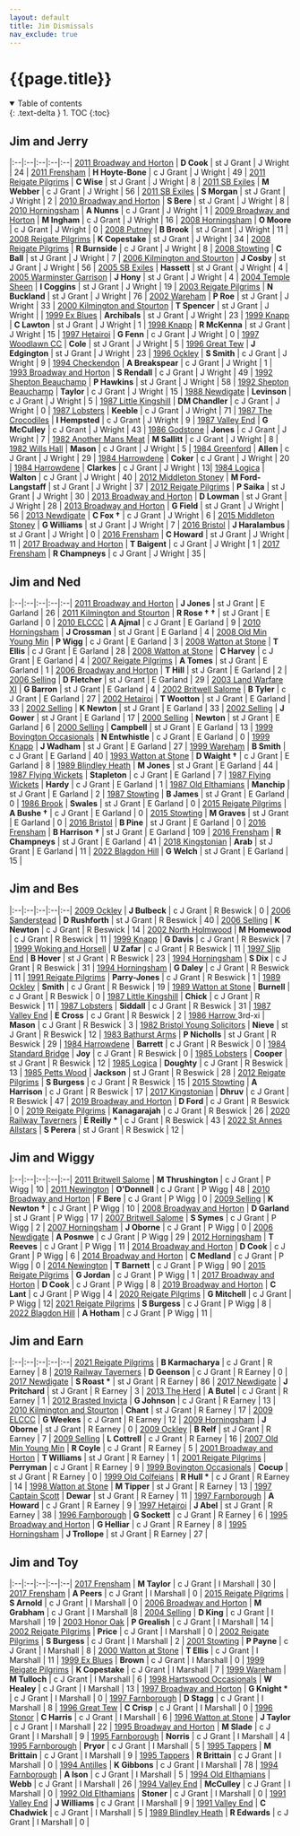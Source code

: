 ```yaml
---
layout: default
title: Jim Dismissals
nav_exclude: true
---
```


# {{page.title}}

<details open markdown="block">
  <summary>
    Table of contents
  </summary>
  {: .text-delta }
1. TOC
{:toc}
</details>

## Jim and Jerry

|:--|:--|:--|:--|:--|
[2011 Broadway and Horton](https://min.org.uk/2011/broadway-and-horton) | **D Cook** | st J Grant | J Wright | 24 |
[2011 Frensham](https://min.org.uk/2011/frensham) | **H Hoyte-Bone** | c J Grant | J Wright | 49 |
[2011 Reigate Pilgrims](https://min.org.uk/2011/reigate-pilgrims) | **C Wise** | st J Grant | J Wright | 8 |
[2011 SB Exiles](https://min.org.uk/2011/sb-exiles) | **M Webber** | c J Grant | J Wright | 56 |
[2011 SB Exiles](https://min.org.uk/2011/sb-exiles) | **S Morgan** | st J Grant | J Wright | 2 |
[2010 Broadway and Horton](https://min.org.uk/2010/broadway-and-horton) | **S Bere** | st J Grant | J Wright | 8 |
[2010 Horningsham](https://min.org.uk/2010/horningsham) | **A Nunns** | c J Grant | J Wright | 1 |
[2009 Broadway and Horton](https://min.org.uk/2009/broadway-and-horton) | **M Ingham** | c J Grant | J Wright | 16 |
[2008 Horningsham](https://min.org.uk/2008/horningsham) | **O Moore** | c J Grant | J Wright  | 0 |
[2008 Putney](https://min.org.uk/2008/putney) | **B Brook** | st J Grant | J Wright  | 11 |
[2008 Reigate Pilgrims](https://min.org.uk/2008/reigate-pilgrims) | **K Copestake** | st J Grant | J Wright | 34 |
[2008 Reigate Pilgrims](https://min.org.uk/2008/reigate-pilgrims) | **R Burnside** | c J Grant | J Wright | 8 |
[2008 Stowting](https://min.org.uk/2008/stowting) | **C Ball** | st J Grant | J Wright | 7 |
[2006 Kilmington and Stourton](https://min.org.uk/2006/kilmington-and-stourton) | **J Cosby** | st J Grant | J Wright | 56 |
[2005 SB Exiles](https://min.org.uk/2005/sb-exiles) | **Hassett** | st J Grant | J Wright | 4 |
[2005 Warminster Garrison](https://min.org.uk/2005/warminster-garrison) | **J Hony** | st J Grant | J Wright | 4 |
[2004 Temple Sheen](https://min.org.uk/2004/temple-sheen) | **I Coggins** | st J Grant | J Wright | 19 |
[2003 Reigate Pilgrims](https://min.org.uk/2003/reigate-pilgrims) | **N Buckland** | st J Grant | J Wright | 76 |
[2002 Wareham](https://min.org.uk/2002/wareham) | **P Roe** | st J Grant | J Wright | 33 |
[2000 Kilmington and Stourton](https://min.org.uk/2000/kilmington-and-stourton) | **T Spencer** | st J Grant | J Wright |  |
[1999 Ex Blues](https://min.org.uk/1999/ex-blues) | **Archibals** | st J Grant | J Wright | 23 |
[1999 Knapp](https://min.org.uk/1999/knapp) | **C Lawton** | st J Grant | J Wright | 1 |
[1998 Knapp](https://min.org.uk/1998/knapp) | **R McKenna** | st J Grant | J Wright | 15 |
[1997 Hetairoi](https://min.org.uk/1997/hetairoi) | **G Fenn** | c J Grant | J Wright | 0 |
[1997 Woodlawn CC](https://min.org.uk/1997/woodlawn-cc) | **Cole** | st J Grant | J Wright | 5 |
[1996 Great Tew](https://min.org.uk/1996/great-tew) | **J Edgington** | st J Grant | J Wright | 23 |
[1996 Ockley](https://min.org.uk/1996/ockley) | **S Smith** | c J Grant | J Wright | 9 |
[1994 Checkendon](https://min.org.uk/1994/checkendon) | **A Breakspear** | c J Grant | J Wright | 1 |
[1993 Broadway and Horton](https://min.org.uk/1993/broadway-and-horton) | **S Rendall** | c J Grant | J Wright | 49 |
[1992 Shepton Beauchamp](https://min.org.uk/1992/shepton-beauchamp) | **P Hawkins** | st J Grant | J Wright | 58 |
[1992 Shepton Beauchamp](https://min.org.uk/1992/shepton-beauchamp) | **Taylor** | c J Grant | J Wright | 15 |
[1988 Newdigate](https://min.org.uk/1988/newdigate) | **Levinson** | c J Grant | J Wright | 5 |
[1987 Little Kingshill](https://min.org.uk/1987/little-kingshill) | **DM Chandler** | c J Grant | J Wright | 0 |
[1987 Lobsters](https://min.org.uk/1987/lobsters) | **Keeble** | c J Grant | J Wright | 71 |
[1987 The Crocodiles](https://min.org.uk/1987/the-crocodiles) | **I Hempsted** | c J Grant | J Wright | 9 |
[1987 Valley End](https://min.org.uk/1987/valley-end) | **G McCulley** | c J Grant | J Wright | 43 |
[1986 Godstone](https://min.org.uk/1986/godstone) | **Jones** | c J Grant | J Wright | 7 |
[1982 Another Mans Meat](https://min.org.uk/1982/another-mans-meat) | **M Sallitt** | c J Grant | J Wright | 8 |
[1982 Wills Hall](https://min.org.uk/1982/wills-hall) | **Mason** | c J Grant | J Wright | 5 |
[1984 Greenford](https://min.org.uk/1984/greenford) | **Allen** | c J Grant | J Wright | 29 |
[1984 Harrowdene](https://min.org.uk/1984/harrowdene) | **Coker** | c J Grant | J Wright | 20 |
[1984 Harrowdene](https://min.org.uk/1984/harrowdene) | **Clarkes** | c J Grant | J Wright | 13|
[1984 Logica](https://min.org.uk/1984/logica) | **Walton** | c J Grant | J Wright | 40 |
[2012 Middleton Stoney](https://min.org.uk/2012/middleton-stoney) | **M Ford-Langstaff** | st J Grant | J Wright | 37 |
[2012 Reigate Pilgrims](https://min.org.uk/2012/reigate-pilgrims) | **P Saika** | st J Grant | J Wright | 30 |
[2013 Broadway and Horton](https://min.org.uk/2013/broadway-and-horton) | **D Lowman** | st J Grant | J Wright | 28 |
[2013 Broadway and Horton](https://min.org.uk/2013/broadway-and-horton) | **G Field** | st J Grant | J Wright | 56 |
[2013 Newdigate](https://min.org.uk/2013/newdigate) | **C Fox &#8224;** | c J Grant | J Wright | 6 |
[2015 Middleton Stoney](https://min.org.uk/2015/middleton-stoney) | **G Williams** | st J Grant | J Wright | 7 |
[2016 Bristol](https://min.org.uk/2016/bristol) | **J Haralambus** | st J Grant | J Wright | 0 |
[2016 Frensham](https://min.org.uk/2016/frensham) | **C Howard** | st J Grant | J Wright | 11 |
[2017 Broadway and Horton](https://min.org.uk/2017/broadway-and-horton) | **T Baigent** | c J Grant | J Wright | 1 |
[2017 Frensham](https://min.org.uk/2017/frensham) | **R Champneys** | c J Grant | J Wright | 35 |

## Jim and Ned

|:--|:--|:--|:--|:--|
[2011 Broadway and Horton](https://min.org.uk/2011/broadway-and-horton) | **J Jones** | st J Grant | E Garland | 26 |
[2011 Kilmington and Stourton](https://min.org.uk/2011/kilmington-and-stourton) | **R Rose &#8224; &#8224;** | st J Grant | E Garland | 0 |
[2010 ELCCC](https://min.org.uk/2010/elccc) | **A Ajmal** | c J Grant | E Garland | 9 |
[2010 Horningsham](https://min.org.uk/2010/horningsham) | **J Crossman** | st J Grant | E Garland | 4 |
[2008 Old Min Young Min](https://min.org.uk/2008/old-min-young-min) | **P Wigg** | c J Grant | E Garland  | 3 |
[2008 Watton at Stone](https://min.org.uk/2008/watton-at-stone) | **T Ellis** | c J Grant | E Garland | 28 |
[2008 Watton at Stone](https://min.org.uk/2008/watton-at-stone) | **C Harvey** | c J Grant | E Garland | 4 |
[2007 Reigate Pilgrims](https://min.org.uk/2007/reigate-pilgrims) | **A Tomes** | st J Grant | E Garland | 1 |
[2006 Broadway and Horton](https://min.org.uk/2006/broadway-and-horton) | **T Hill** | st J Grant | E Garland | 2 |
[2006 Selling](https://min.org.uk/2006/selling) | **D Fletcher** | st J Grant | E Garland | 29 |
[2003 Land Warfare XI](https://min.org.uk/2003/land-warfare-xi) | **G Barron** | st J Grant | E Garland | 4 |
[2002 Britwell Salome](https://min.org.uk/2002/britwell-salome) | **B Tyler** | c J Grant | E Garland | 27 |
[2002 Hetairoi](https://min.org.uk/2002/hetairoi) | **T Wootton** | st J Grant | E Garland | 33 |
[2002 Selling](https://min.org.uk/2002/selling) | **K Newton** | st J Grant | E Garland | 33 |
[2002 Selling](https://min.org.uk/2002/selling) | **J Gower** | st J Grant | E Garland | 17 |
[2000 Selling](https://min.org.uk/2000/selling) | **Newton** | st J Grant | E Garland | 6 |
[2000 Selling](https://min.org.uk/2000/selling) | **Campbell** | st J Grant | E Garland | 13 |
[1999 Bovington Occasionals](https://min.org.uk/1999/bovington-occasionals) | **N Entwhistle** | c J Grant | E Garland | 0 |
[1999 Knapp](https://min.org.uk/1999/knapp) | **J Wadham** | st J Grant | E Garland | 27 |
[1999 Wareham](https://min.org.uk/1999/wareham) | **B Smith** | c J Grant | E Garland | 40 |
[1993 Watton at Stone](https://min.org.uk/1993/watton-at-stone) | **D Waight &#8224;** | c J Grant | E Garland | 8 |
[1989 Blindley Heath](https://min.org.uk/1989/blindley-heath) | **M Jones** | st J Grant | E Garland | 44 |
[1987 Flying Wickets](https://min.org.uk/1987/flying-wickets) | **Stapleton** | c J Grant | E Garland | 7 |
[1987 Flying Wickets](https://min.org.uk/1987/flying-wickets) | **Hardy** | c J Grant | E Garland | 1 |
[1987 Old Elthamians](https://min.org.uk/1987/old-elthamians) | **Manchip** | st J Grant | E Garland | 2 |
[1987 Stowting](https://min.org.uk/1987/stowting) | **B James** | st J Grant | E Garland | 0 |
[1986 Brook](https://min.org.uk/1986/brook) | **Swales** | st J Grant | E Garland | 0 |
[2015 Reigate Pilgrims](https://min.org.uk/2015/reigate-pilgrims) | **A Bushe &#8224;** | c J Grant | E Garland | 0 |
[2015 Stowting](https://min.org.uk/2015/stowting) | **M Graves** | st J Grant | E Garland | 0 |
[2016 Bristol](https://min.org.uk/2016/bristol) | **B Pine** | st J Grant | E Garland | 0 |
[2016 Frensham](https://min.org.uk/2016/frensham) | **B Harrison &#8224;** | st J Grant | E Garland | 109 |
[2016 Frensham](https://min.org.uk/2016/frensham) | **R Champneys** | st J Grant | E Garland | 41 |
[2018 Kingstonian](https://min.org.uk/2018/kingstonian) | **Arab** | st J Grant | E Garland | 11 |
[2022 Blagdon Hill](https://min.org.uk/2022/blagdon-hill) | **G Welch** | st J Grant | E Garland | 15 |

## Jim and Bes

|:--|:--|:--|:--|:--|
[2009 Ockley](https://min.org.uk/2009/ockley) | **J Bulbeck** | c J Grant | R Beswick | 0 |
[2006 Sanderstead](https://min.org.uk/2006/sanderstead) | **D Rushforth** | st J Grant | R Beswick | 40 |
[2006 Selling](https://min.org.uk/2006/selling) | **K Newton** | c J Grant | R Beswick | 14 |
[2002 North Holmwood](https://min.org.uk/2002/north-holmwood) | **M Homewood** | c J Grant | R Beswick | 11 |
[1999 Knapp](https://min.org.uk/1999/knapp) | **G Davis** | c J Grant | R Beswick | 7 |
[1999 Woking and Horsell](https://min.org.uk/1999/woking-and-horsell) | **U Zafar** | c J Grant | R Beswick | 11 |
[1997 Slip End](https://min.org.uk/1997/slip-end) | **B Hover** | st J Grant | R Beswick | 23 |
[1994 Horningsham](https://min.org.uk/1994/horningsham) | **S Dix** | c J Grant | R Beswick | 31 |
[1994 Horningsham](https://min.org.uk/1994/horningsham) | **G Daley** | c J Grant | R Beswick | 11 |
[1991 Reigate Pilgrims](https://min.org.uk/1991/reigate-pilgrims) | **Parry-Jones** | c J Grant | R Beswick | 1 |
[1989 Ockley](https://min.org.uk/1989/ockley) | **Smith** | c J Grant | R Beswick | 19 |
[1989 Watton at Stone](https://min.org.uk/1989/watton-at-stone) | **Burnell** | c J Grant | R Beswick | 0 |
[1987 Little Kingshill](https://min.org.uk/1987/little-kingshill) | **Chick** | c J Grant | R Beswick | 11 |
[1987 Lobsters](https://min.org.uk/1987/lobsters) | **Siddall** | c J Grant | R Beswick | 31 |
[1987 Valley End](https://min.org.uk/1987/valley-end) | **E Cross** | c J Grant | R Beswick | 2 |
[1986 Harrow ](https://min.org.uk/1986/harrow-)3rd-xi | **Mason** | c J Grant | R Beswick | 3 |
[1982 Bristol Young Solicitors](https://min.org.uk/1982/bristol-young-solicitors) | **Nieve** | st J Grant | R Beswick | 12 |
[1983 Bathurst Arms](https://min.org.uk/1983/bathurst-arms) | **P Nicholls** | st J Grant | R Beswick | 29 |
[1984 Harrowdene](https://min.org.uk/1984/harrowdene) | **Barrett** | c J Grant | R Beswick | 0 |
[1984 Standard Bridge](https://min.org.uk/1984/standard-bridge) | **Joy** | c J Grant | R Beswick | 0 |
[1985 Lobsters](https://min.org.uk/1985/lobsters) | **Cooper** | st J Grant | R Beswick | 12 |
[1985 Logica](https://min.org.uk/1985/logica) | **Doughty** | c J Grant | R Beswick | 13 |
[1985 Petts Wood](https://min.org.uk/1985/petts-wood) | **Jackson** | st J Grant | R Beswick | 28 |
[2012 Reigate Pilgrims](https://min.org.uk/2012/reigate-pilgrims) | **S Burgess** | c J Grant | R Beswick | 15 |
[2015 Stowting](https://min.org.uk/2015/stowting) | **A Harrison** | c J Grant | R Beswick | 17 |
[2017 Kingstonian](https://min.org.uk/2017/kingstonian) | **Dhruv** | c J Grant | R Beswick | 47 |
[2019 Broadway and Horton](https://min.org.uk/2019/broadway-and-horton) | **D Ford** | c J Grant | R Beswick | 0 |
[2019 Reigate Pilgrims](https://min.org.uk/2019/reigate-pilgrims) | **Kanagarajah** | c J Grant | R Beswick | 26 |
[2020 Railway Taverners](https://min.org.uk/2020/railway-taverners) | **E Reilly &#42;** | c J Grant | R Beswick | 43 |
[2022 St Annes Allstars](https://min.org.uk/2022/st-annes-allstars) | **S Perera** | st J Grant | R Beswick | 12 |

## Jim and Wiggy

|:--|:--|:--|:--|:--|
[2011 Britwell Salome](https://min.org.uk/2011/britwell-salome) | **M Thrushington** | c J Grant | P Wigg | 10 |
[2011 Newington](https://min.org.uk/2011/newington) | **O'Donnell** | c J Grant | P Wigg | 48 |
[2010 Broadway and Horton](https://min.org.uk/2010/broadway-and-horton) | **F Bere** | c J Grant | P Wigg | 0 |
[2009 Selling](https://min.org.uk/2009/selling) | **K Newton &#8224;** | c J Grant | P Wigg | 10 |
[2008 Broadway and Horton](https://min.org.uk/2008/broadway-and-horton) | **D Garland** | st J Grant | P Wigg | 17 |
[2007 Britwell Salome](https://min.org.uk/2007/britwell-salome) | **S Symes** | c J Grant | P Wigg | 2 |
[2007 Horningsham](https://min.org.uk/2007/horningsham) | **J Oborne** | c J Grant | P Wigg | 0 |
[2006 Newdigate](https://min.org.uk/2006/newdigate) | **A Posnwe** | c J Grant | P Wigg | 29 |
[2012 Horningsham](https://min.org.uk/2012/horningsham) | **T Reeves** | c J Grant | P Wigg | 11 |
[2014 Broadway and Horton](https://min.org.uk/2014/broadway-and-horton) | **D Cook** | c J Grant | P Wigg | 6 |
[2014 Broadway and Horton](https://min.org.uk/2014/broadway-and-horton) | **C Medland** | c J Grant | P Wigg | 0 |
[2014 Newington](https://min.org.uk/2014/newington) | **T Barnett** | c J Grant | P Wigg | 90 |
[2015 Reigate Pilgrims](https://min.org.uk/2015/reigate-pilgrims) | **G Jordan** | c J Grant | P Wigg | 1 |
[2017 Broadway and Horton](https://min.org.uk/2017/broadway-and-horton) | **D Cook** | c J Grant | P Wigg | 8 |
[2019 Broadway and Horton](https://min.org.uk/2019/broadway-and-horton) | **C Lant** | c J Grant | P Wigg | 4 |
[2020 Reigate Pilgrims](https://min.org.uk/2020/reigate-pilgrims) | **G Mitchell** | c J Grant | P Wigg | 12|
[2021 Reigate Pilgrims](https://min.org.uk/2021/reigate-pilgrims) | **S Burgess** | c J Grant | P Wigg | 8 |
[2022 Blagdon Hill](https://min.org.uk/2022/blagdon-hill) | **A Hotham** | c J Grant | P Wigg | 11 |

## Jim and Earn

|:--|:--|:--|:--|:--|
[2021 Reigate Pilgrims](https://min.org.uk/2021/reigate-pilgrims) | **B Karmacharya** | c J Grant | R Earney | 8 |
[2019 Railway Taverners](https://min.org.uk/2019/railway-taverners) | **D Geenson** | c J Grant | R Earney | 0 |
[2017 Newdigate](https://min.org.uk/2017/newdigate) | **S Roast &#42;** | st J Grant | R Earney | 86 |
[2017 Newdigate](https://min.org.uk/2017/newdigate) | **J Pritchard** | st J Grant | R Earney | 3 |
[2013 The Herd](https://min.org.uk/2013/the-herd) | **A Butel** | c J Grant | R Earney | 1 |
[2012 Brasted Invicta](https://min.org.uk/2012/brasted-invicta) | **G Johnson** | c J Grant | R Earney | 13 |
[2010 Kilmington and Stourton](https://min.org.uk/2010/kilmington-and-stourton) | **Chant** | st J Grant | R Earney | 17 |
[2009 ELCCC](https://min.org.uk/2009/elccc) | **G Weekes** | c J Grant | R Earney | 12 |
[2009 Horningsham](https://min.org.uk/2009/horningsham) | **J Oborne** | st J Grant | R Earney  | 0 |
[2009 Ockley](https://min.org.uk/2009/ockley) | **B Relf** | st J Grant | R Earney | 7 |
[2009 Selling](https://min.org.uk/2009/selling) | **L Cottrell** | c J Grant | R Earney | 16 |
[2007 Old Min Young Min](https://min.org.uk/2007/old-min-young-min) | **R Coyle** | c J Grant | R Earney | 5 |
[2001 Broadway and Horton](https://min.org.uk/2001/broadway-and-horton) | **T Williams** | st J Grant | R Earney | 1 |
[2001 Reigate Pilgrims](https://min.org.uk/2001/reigate-pilgrims) | **Perryman** | c J Grant | R Earney | 9 |
[1999 Bovington Occasionals](https://min.org.uk/1999/bovington-occasionals) | **Cocup** | st J Grant | R Earney | 0 |
[1999 Old Colfeians](https://min.org.uk/1999/old-colfeians) | **R Hull &#42;** | c J Grant | R Earney | 14 |
[1998 Watton at Stone](https://min.org.uk/1998/watton-at-stone) | **M Tipper** | st J Grant | R Earney | 13 |
[1997 Captain Scott](https://min.org.uk/1997/captain-scott) | **Dewar** | st J Grant | R Earney | 11 |
[1997 Farnborough](https://min.org.uk/1997/farnborough) | **A Howard** | c J Grant | R Earney | 9 |
[1997 Hetairoi](https://min.org.uk/1997/hetairoi) | **J Abel** | st J Grant | R Earney | 38 |
[1996 Farnborough](https://min.org.uk/1996/farnborough) | **G Sockett** | c J Grant | R Earney | 6 |
[1995 Broadway and Horton](https://min.org.uk/1995/broadway-and-horton) | **G Helliar** | c J Grant | R Earney | 8 |
[1995 Horningsham](https://min.org.uk/1995/horningsham) | **J Trollope** | st J Grant | R Earney | 27 |

## Jim and Toy

|:--|:--|:--|:--|:--|
[2017 Frensham](https://min.org.uk/2017/frensham) | **M Taylor** | c J Grant | I Marshall | 30 |
[2017 Frensham](https://min.org.uk/2017/frensham) | **A Peers** | c J Grant | I Marshall | 0 |
[2015 Reigate Pilgrims](https://min.org.uk/2015/reigate-pilgrims) | **S Arnold** | c J Grant | I Marshall | 0 |
[2006 Broadway and Horton](https://min.org.uk/2006/broadway-and-horton) | **M Grabham** | c J Grant | I Marshall |8  |
[2004 Selling](https://min.org.uk/2004/selling) | **D King** | c J Grant | I Marshall | 19 |
[2003 Honor Oak](https://min.org.uk/2003/honor-oak) | **P Grealish** | c J Grant | I Marshall | 14 |
[2002 Reigate Pilgrims](https://min.org.uk/2002/reigate-pilgrims) | **Price** | c J Grant | I Marshall | 0 |
[2002 Reigate Pilgrims](https://min.org.uk/2002/reigate-pilgrims) | **S Burgess** | c J Grant | I Marshall | 2 |
[2001 Stowting](https://min.org.uk/2001/stowting) | **P Payne** | c J Grant | I Marshall | 8 |
[2000 Watton at Stone](https://min.org.uk/2000/watton-at-stone) | **T Ellis** | c J Grant | I Marshall | 11 |
[1999 Ex Blues](https://min.org.uk/1999/ex-blues) | **Brown** | c J Grant | I Marshall | 0 |
[1999 Reigate Pilgrims](https://min.org.uk/1999/reigate-pilgrims) | **K Copestake** | c J Grant | I Marshall | 7 |
[1999 Wareham](https://min.org.uk/1999/wareham) | **M Tulloch** | c J Grant | I Marshall | 6 |
[1998 Hartswood Occasionals](https://min.org.uk/1998/hartswood-occasionals) | **W Healey** | c J Grant | I Marshall | 13 |
[1997 Broadway and Horton](https://min.org.uk/1997/broadway-and-horton) | **G Knight &#42;** | c J Grant | I Marshall | 0 |
[1997 Farnborough](https://min.org.uk/1997/farnborough) | **D Stagg** | c J Grant | I Marshall | 8 |
[1996 Great Tew](https://min.org.uk/1996/great-tew) | **C Crisp** | c J Grant | I Marshall | 0 |
[1996 Stonor](https://min.org.uk/1996/stonor) | **C Harris** | c J Grant | I Marshall | 6 |
[1996 Watton at Stone](https://min.org.uk/1996/watton-at-stone) | **J Taylor** | c J Grant | I Marshall | 22 |
[1995 Broadway and Horton](https://min.org.uk/1995/broadway-and-horton) | **M Slade** | c J Grant | I Marshall | 9 |
[1995 Farnborough](https://min.org.uk/1995/farnborough) | **Norris** | c J Grant | I Marshall | 4 |
[1995 Farnborough](https://min.org.uk/1995/farnborough) | **Pryor** | c J Grant | I Marshall | 5 |
[1995 Tappers](https://min.org.uk/1995/tappers) | **M Brittain** | c J Grant | I Marshall | 9 |
[1995 Tappers](https://min.org.uk/1995/tappers) | **R Brittain** | c J Grant | I Marshall | 0 |
[1994 Antilles](https://min.org.uk/1994/antilles) | **K Gibbons** | c J Grant | I Marshall | 78 |
[1994 Farnborough](https://min.org.uk/1994/farnborough) | **A Ison** | c J Grant | I Marshall | 5 |
[1994 Old Elthamians](https://min.org.uk/1994/old-elthamians) | **Webb** | c J Grant | I Marshall | 26 |
[1994 Valley End](https://min.org.uk/1994/valley-end) | **McCulley** | c J Grant | I Marshall | 0 |
[1992 Old Elthamians](https://min.org.uk/1992/old-elthamians) | **Stoner** | c J Grant | I Marshall | 0 |
[1991 Valley End](https://min.org.uk/1991/valley-end) | **J Williams** | c J Grant | I Marshall | 9 |
[1991 Valley End](https://min.org.uk/1991/valley-end) | **C Chadwick** | c J Grant | I Marshall | 5 |
[1989 Blindley Heath](https://min.org.uk/1989/blindley-heath) | **R Edwards** | c J Grant | I Marshall | 0 |
